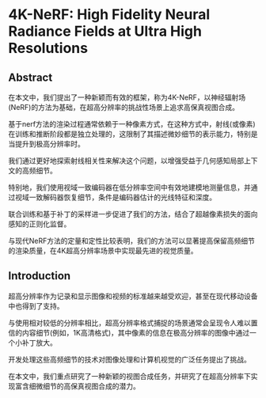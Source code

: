 # 4K-NeRF: High Fidelity Neural Radiance Fields at Ultra High Resolutions
## Abstract
在本文中，我们提出了一种新颖而有效的框架，称为4K-NeRF，以神经辐射场(NeRF)的方法为基础，在超高分辨率的挑战性场景上追求高保真视图合成。

基于nerf方法的渲染过程通常依赖于一种像素方式，在这种方式中，射线(或像素)在训练和推断阶段都是独立处理的，这限制了其描述微妙细节的表示能力，特别是当提升到极高分辨率时。

我们通过更好地探索射线相关性来解决这个问题，以增强受益于几何感知局部上下文的高频细节。

特别地，我们使用视域一致编码器在低分辨率空间中有效地建模地测量信息，并通过视域一致解码器恢复细节，条件是编码器估计的光线特征和深度。

联合训练和基于补丁的采样进一步促进了我们的方法，结合了超越像素损失的面向感知的正则化监督。

与现代NeRF方法的定量和定性比较表明，我们的方法可以显著提高保留高频细节的渲染质量，在4K超高分辨率场景中实现最先进的视觉质量。

## Introduction
超高分辨率作为记录和显示图像和视频的标准越来越受欢迎，甚至在现代移动设备中也得到了支持。

与使用相对较低的分辨率相比，超高分辨率格式捕捉的场景通常会呈现令人难以置信的内容细节(例如，1K高清格式)，其中像素的信息在极高分辨率的图像中通过一个小补丁放大。

开发处理这些高频细节的技术对图像处理和计算机视觉的广泛任务提出了挑战。

在本文中，我们重点研究了一种新颖的视图合成任务，并研究了在超高分辨率下实现富含细微细节的高保真视图合成的潜力。
